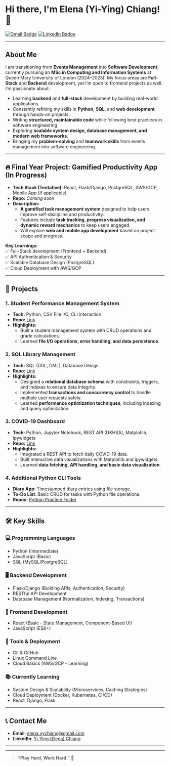 # Hi there, I'm Elena (Yi-Ying) Chiang! 👋

[![Gmail Badge](https://img.shields.io/badge/-elena.yychiang%40gmail.com-c14438?style=flat&logo=Gmail&logoColor=white)](mailto:elena.yychiang@gmail.com)
[![LinkedIn Badge](https://img.shields.io/badge/-LinkedIn-0077B5?style=flat&logo=linkedin&logoColor=white)](https://www.linkedin.com/in/elena-yychiang)

---

## About Me  
I am transitioning from **Events Management** into **Software Development**, currently pursuing an **MSc in Computing and Information Systems** at Queen Mary University of London (2024–2025). My focus areas are **Full-Stack** and **Backend** development, yet I’m open to frontend projects as well. I’m passionate about:

- Learning **backend** and **full-stack** development by building real-world applications.  
- Constantly refining my skills in **Python**, **SQL**, and **web development** through hands-on projects.  
- Writing **structured, maintainable code** while following best practices in software engineering.  
- Exploring **scalable system design, database management, and modern web frameworks**.  
- Bringing my **problem-solving** and **teamwork skills** from events management into software engineering.  

---

## 🔥 Final Year Project: Gamified Productivity App (In Progress)
- **Tech Stack (Tentative):** React, Flask/Django, PostgreSQL, AWS/GCP, Mobile App (if applicable)  
- **Repo:** *Coming soon*  
- **Description:**  
  - **A gamified task management system** designed to help users improve self-discipline and productivity.  
  - Features include **task tracking, progress visualization, and dynamic reward mechanics** to keep users engaged.  
  - Will explore **web and mobile app development** based on project scope and progress.  

**Key Learnings:**  
✅ Full-Stack development (Frontend + Backend)  
✅ API Authentication & Security  
✅ Scalable Database Design (PostgreSQL)  
✅ Cloud Deployment with AWS/GCP  

---

## 📌 Projects

### 1. Student Performance Management System
- **Tech:** Python, CSV File I/O, CLI interaction  
- **Repo:** [Link](https://github.com/elena1211/QMUL-practice/blob/main/Python-practice/Student%20Performance%20Management%20System.py)  
- **Highlights:**  
  - Built a student management system with CRUD operations and grade calculations.  
  - Learned **file I/O operations, error handling, and data persistence**.

### 2. SQL Library Management
- **Tech:** SQL (DDL, DML), Database Design  
- **Repo:** [Link](https://github.com/elena1211/QMUL-practice/blob/main/SQL/SQL/Library.sql)  
- **Highlights:**  
  - Designed a **relational database schema** with constraints, triggers, and indexes to ensure data integrity.  
  - Implemented **transactions and concurrency control** to handle multiple user requests safely.  
  - Learned **performance optimization techniques**, including indexing and query optimization.  

### 3. COVID-19 Dashboard
- **Tech:** Python, Jupyter Notebook, REST API (UKHSA), Matplotlib, ipywidgets  
- **Repo:** [Link](https://github.com/elena1211/QMUL-practice/blob/main/COVID%20DASHBOARD/CovidDashboard.ipynb)  
- **Highlights:**  
  - Integrated a REST API to fetch daily COVID-19 data.  
  - Built interactive data visualizations with Matplotlib and ipywidgets.  
  - Learned **data fetching, API handling, and basic data visualization**.

### 4. Additional Python CLI Tools
- **Diary App**: Timestamped diary entries using file storage.  
- **To-Do List**: Basic CRUD for tasks with Python file operations.  
- **Repos:** [Python Practice Folder](https://github.com/elena1211/QMUL-practice/tree/main/Python-practice)

---

## 🛠 Key Skills

### **💻 Programming Languages**
- Python (Intermediate)  
- JavaScript (Basic)  
- SQL (MySQL/PostgreSQL)  

### **🖥️ Backend Development**
- Flask/Django (Building APIs, Authentication, Security)  
- RESTful API Development  
- Database Management (Normalization, Indexing, Transactions)  

### **🎨 Frontend Development**
- React (Basic - State Management, Component-Based UI)  
- JavaScript (ES6+)  

### **🔧 Tools & Deployment**
- Git & GitHub  
- Linux Command Line  
- Cloud Basics (AWS/GCP - Learning)  

### **📚 Currently Learning**
- System Design & Scalability (Microservices, Caching Strategies)  
- Cloud Deployment (Docker, Kubernetes, CI/CD)  
- React, Django, Flask

---

## 📞 Contact Me
- **Email**: [elena.yychiang@gmail.com](mailto:elena.yychiang@gmail.com)  
- **LinkedIn**: [Yi-Ying (Elena) Chiang](https://www.linkedin.com/in/elena-yychiang)  

---

<!--## 📊 GitHub Stats -->
<!-- Uncomment to display GitHub stats -->
<!-- 
<div>
  <img align="left" src="https://github-readme-stats.vercel.app/api?username=elena1211&show_icons=true&theme=tokyonight" />
  <img align="right" src="https://github-readme-stats.vercel.app/api/top-langs/?username=elena1211&layout=compact&theme=tokyonight" />
</div>
-->

---

> **“Play Hard, Work Hard.”** 🎯

